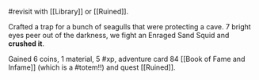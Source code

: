 #revisit with [[Library]] or [[Ruined]].

Crafted a trap for a bunch of seagulls that were protecting a cave. 7 bright eyes peer out of the darkness, we fight an Enraged Sand Squid and **crushed it**. 

Gained 6 coins, 1 material, 5 #xp, adventure card 84 [[Book of Fame and Infame]] (which is a #totem!!) and quest [[Ruined]]. 